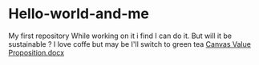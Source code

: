 # Hello-world-and-me
My first repository
While working on it i find I can do it. But will it be sustainable ?
I love coffe but may be I'll switch to green tea
[Canvas Value Proposition.docx](https://github.com/PatriciaRiveradeHernandez/Hello-world-and-me/files/6793209/Canvas.Value.Proposition.docx)
